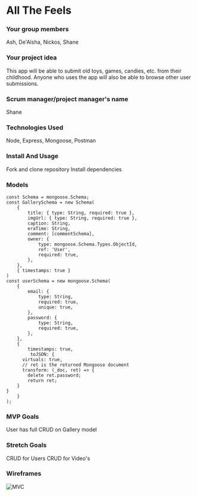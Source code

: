 # All The Feels

### Your group members

Ash, De'Alsha, Nickos, Shane

### Your project idea

This app will be able to submit old toys, games, candies, etc. from their childhood. Anyone who uses the app will also be able to browse other user submissions.

### Scrum manager/project manager's name

Shane

### Technologies Used

Node, Express, Mongoose, Postman

### Install And Usage

Fork and clone repository
Install dependencies

### Models

```
const Schema = mongoose.Schema;
const GallerySchema = new Schema(
	{
		title: { type: String, required: true },
		imgUrl: { type: String, required: true },
		caption: String,
		eraTime: String,
		comment: [commentSchema],
		owner: {
			type: mongoose.Schema.Types.ObjectId,
			ref: 'User',
			required: true,
		},
	},
	{ timestamps: true }
)
const userSchema = new mongoose.Schema(
	{
		email: {
			type: String,
			required: true,
			unique: true,
		},
		password: {
			type: String,
			required: true,
		},
	},
	{
        timestamps: true,
         toJSON: {
      virtuals: true,
      // ret is the returned Mongoose document
      transform: (_doc, ret) => {
        delete ret.password;
        return ret;
    }
}
    }
);
```

### MVP Goals

User has full CRUD on Gallery model

### Stretch Goals

CRUD for Users
CRUD for Video's

### Wireframes

![MVC](https://media.git.generalassemb.ly/user/29407/files/28083f80-2e2c-11eb-8310-78a0ff7efd20)
